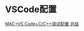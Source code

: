# VSCode配置
[MAC+VS Code+C/C++调试配置](https://blog.csdn.net/qq_37747262/article/details/81151037)
[总结](https://blog.csdn.net/qq_22073849/article/details/88895786)